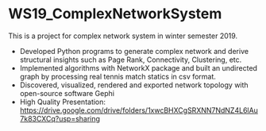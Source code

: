 # WS19_ComplexNetworkSystem
This is a project for complex network system in winter semester 2019.
- Developed Python programs to generate complex network and derive structural insights such as Page Rank, Connectivity, Clustering, etc.
- Implemented algorithms with NetworkX package and built an undirected graph by processing real tennis match statics in csv format.
- Discovered, visualized, rendered and exported network topology with open-source software Gephi
- High Quality Presentation: https://drive.google.com/drive/folders/1xwcBHXCgSRXNN7NdNZ4L6lAu7k83CXCq?usp=sharing

